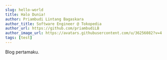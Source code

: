 ```yaml
---
slug: hello-world
title: Halo Dunia!
author: Priambudi Lintang Bagaskara
author_title: Software Engineer @ Tokopedia
author_url: https://github.com/priambudiLB
author_image_url: https://avatars.githubusercontent.com/u/36256082?v=4
tags: [test]
---
```


Blog pertamaku.